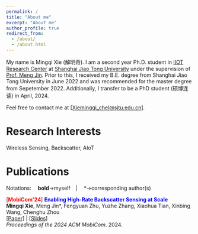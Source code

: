 ```yaml
---
permalink: /
title: "About me"
excerpt: "About me"
author_profile: true
redirect_from: 
  - /about/
  - /about.html
---
```


My name is Mingqi Xie (解明奇). I am a second year Ph.D. student in [IIOT Research Center](https://iiot.sjtu.edu.cn/#/) at [Shanghai Jiao Tong University](https://www.sjtu.edu.cn/) under the supervision of [Prof. Meng Jin](https://yume-sjtu.github.io/). Prior to this, I received my B.E. degree from Shanghai Jiao Tong University in June 2022 and was recommended for the master degree from Sepetember 2022. Additionally, I transfer to be a PhD student (硕博连读) in April, 2024.

Feel free to contact me at [Xiemingqi_chel@sjtu.edu.cn].

Research Interests
======
Wireless Sensing, Backscatter, AIoT

Publications
======
Notations:  **bold**->myself |  *->corresponding author(s)

[<span style="color:red">**MobiCom'24**</span>] <span style="color:blue">**Enabling High-Rate Backscatter Sensing at Scale**</span> <br/>
**Mingqi Xie**, Meng Jin\*, Fengyuan Zhu, Yuzhe Zhang, Xiaohua Tian, Xinbing Wang, Chenghu Zhou <br/> 
[[Paper]](https://dl.acm.org/doi/10.1145/3636534.3649351) | [[Slides]](files/uTag_slides.pdf) <br/> 
*Proceedings of the 2024 ACM MobiCom*. 2024.


